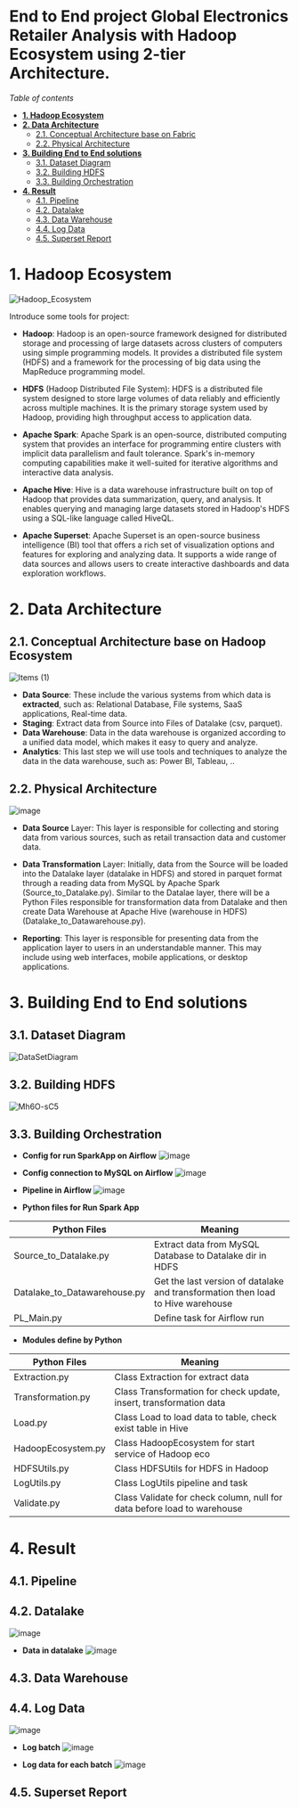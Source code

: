 # End to End project Global Electronics Retailer Analysis with Hadoop Ecosystem using 2-tier Architecture.

_Table of contents_
- [**1. Hadoop Ecosystem**](#1-hadoop-ecosystem)
- [**2. Data Architecture**](#2-data-architecture)
  * [2.1. Conceptual Architecture base on Fabric](#21-conceptual-architecture-base-on-fabric)
  * [2.2. Physical Architecture](#22-physical-architecture)
- [**3. Building End to End solutions**](#3-building-end-to-end-solutions)
  * [3.1. Dataset Diagram](#31-dataset-diagram)
  * [3.2. Building HDFS](#32-building-hdfs)
  * [3.3. Building Orchestration](#33-building-orchestration)
- [**4. Result**](#4-result)
  * [4.1. Pipeline](#41-pipeline)
  * [4.2. Datalake](#42-datalake)
  * [4.3. Data Warehouse](#43-data-warehouse)
  * [4.4. Log Data](#44-log_data)
  * [4.5. Superset Report](#45-superset-report)


# **1. Hadoop Ecosystem**
![Hadoop_Ecosystem](https://github.com/thanhphat2609/Global_Electronics_Retailer_Hadoop/assets/84914537/2ca1841c-6829-4402-8363-4d2debfa0f06)

Introduce some tools for project:

- **Hadoop**: Hadoop is an open-source framework designed for distributed storage and processing of large datasets across clusters of computers using simple programming models. It provides a distributed file system (HDFS) and a framework for the processing of big data using the MapReduce programming model.

- **HDFS** (Hadoop Distributed File System): HDFS is a distributed file system designed to store large volumes of data reliably and efficiently across multiple machines. It is the primary storage system used by Hadoop, providing high throughput access to application data.

- **Apache Spark**: Apache Spark is an open-source, distributed computing system that provides an interface for programming entire clusters with implicit data parallelism and fault tolerance. Spark's in-memory computing capabilities make it well-suited for iterative algorithms and interactive data analysis.

- **Apache Hive**: Hive is a data warehouse infrastructure built on top of Hadoop that provides data summarization, query, and analysis. It enables querying and managing large datasets stored in Hadoop's HDFS using a SQL-like language called HiveQL.

- **Apache Superset**: Apache Superset is an open-source business intelligence (BI) tool that offers a rich set of visualization options and features for exploring and analyzing data. It supports a wide range of data sources and allows users to create interactive dashboards and data exploration workflows.


# **2. Data Architecture**

## 2.1. Conceptual Architecture base on Hadoop Ecosystem
![Items (1)](https://github.com/thanhphat2609/Global_Super_Store/assets/84914537/600e237e-01d7-4c09-891c-1551acfbc45e)

- **Data Source**: These include the various systems from which data is **extracted**, such as: Relational Database, File systems, SaaS applications, Real-time data.
- **Staging**: Extract data from Source into Files of Datalake (csv, parquet).
- **Data Warehouse**: Data in the data warehouse is organized according to a unified data model, which makes it easy to query and analyze.
- **Analytics**: This last step we will use tools and techniques to analyze the data in the data warehouse, such as: Power BI, Tableau, ..

## 2.2. Physical Architecture
![image](https://github.com/thanhphat2609/Global_Electronics_Retailer_Hadoop/assets/84914537/cf8013e9-4354-46b8-896e-33042719f3cc)

- **Data Source** Layer: This layer is responsible for collecting and storing data from various sources, such as retail transaction data and customer data.

- **Data Transformation** Layer: Initially, data from the Source will be loaded into the Datalake layer (datalake in HDFS) and stored in parquet format through a reading data from MySQL by Apache Spark (Source_to_Datalake.py). Similar to the Datalae layer, there will be a Python Files responsible for transformation data from Datalake and then create Data Warehouse at Apache Hive (warehouse in HDFS)(Datalake_to_Datawarehouse.py).

- **Reporting**: This layer is responsible for presenting data from the application layer to users in an understandable manner. This may include using web interfaces, mobile applications, or desktop applications.

# **3. Building End to End solutions**

## 3.1. Dataset Diagram
![DataSetDiagram](https://github.com/thanhphat2609/Global_Electronics_Retailer_Hadoop/assets/84914537/e34766d2-8b75-4e32-8445-7bc4dcbd610e)


## 3.2. Building HDFS
![Mh6O-sC5](https://github.com/thanhphat2609/Global_Electronics_Retailer_Hadoop/assets/84914537/fd9d5eb2-a874-44bd-ab96-b1b7215835b5)


## 3.3. Building Orchestration

- **Config for run SparkApp on Airflow**
![image](https://github.com/thanhphat2609/Global_Electronics_Retailer_Hadoop/assets/84914537/5d4df9b9-fd08-4b12-8ddf-0a99c7918661)

- **Config connection to MySQL on Airflow**
![image](https://github.com/thanhphat2609/Global_Electronics_Retailer_Hadoop/assets/84914537/1decc5a5-dc05-4fa8-a6b8-ce2deca98aa8)


- **Pipeline in Airflow**
![image](https://github.com/thanhphat2609/Global_Electronics_Retailer_Hadoop/assets/84914537/293e0358-6033-44f3-8f5b-1a100f08af62)


- **Python files for Run Spark App**

| **Python Files**          | **Meaning** |
|-------------------|-------------- |
| Source_to_Datalake.py | Extract data from MySQL Database to Datalake dir in HDFS |
| Datalake_to_Datawarehouse.py | Get the last version of datalake and transformation then load to Hive warehouse |
| PL_Main.py | Define task for Airflow run |


- **Modules define by Python**

| **Python Files**          | **Meaning** |
|-------------------|-------------- |
| Extraction.py | Class Extraction for extract data |
| Transformation.py | Class Transformation for check update, insert, transformation data |
| Load.py | Class Load to load data to table, check exist table in Hive |
| HadoopEcosystem.py | Class HadoopEcosystem for start service of Hadoop eco |
| HDFSUtils.py | Class HDFSUtils for HDFS in Hadoop |
| LogUtils.py | Class LogUtils pipeline and task |
| Validate.py | Class Validate for check column, null for data before load to warehouse |



# **4. Result**

## 4.1. Pipeline

## 4.2. Datalake

![image](https://github.com/thanhphat2609/Global_Electronics_Retailer_Hadoop/assets/84914537/5b0e4e75-01d0-4ce9-9b91-331e39d8e735)

- **Data in datalake**
![image](https://github.com/thanhphat2609/Global_Electronics_Retailer_Hadoop/assets/84914537/90d6ead7-f8bb-40ad-aef2-f68128e6f106)


## 4.3. Data Warehouse

## 4.4. Log Data
![image](https://github.com/thanhphat2609/Global_Electronics_Retailer_Hadoop/assets/84914537/944322f1-7b5a-44eb-9e39-d130e3a6ae15)

- **Log batch**
![image](https://github.com/thanhphat2609/Global_Electronics_Retailer_Hadoop/assets/84914537/dc3b655a-9dda-4d1e-8028-8ae17965e171)

- **Log data for each batch**
![image](https://github.com/thanhphat2609/Global_Electronics_Retailer_Hadoop/assets/84914537/c77b288a-2cab-4021-9314-256cb9875da2)

## 4.5. Superset Report

